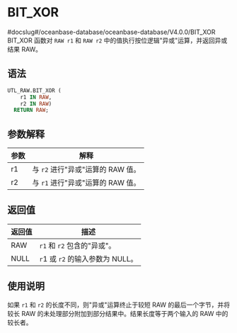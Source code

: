 BIT_XOR 
============================
#docslug#/oceanbase-database/oceanbase-database/V4.0.0/BIT_XOR
BIT_XOR 函数对 `RAW r1` 和 `RAW r2` 中的值执行按位逻辑"异或"运算，并返回异或结果 RAW。

语法 
-----------

```sql
UTL_RAW.BIT_XOR (
    r1 IN RAW,
    r2 IN RAW) 
  RETURN RAW;
```



参数解释 
-------------



| **参数** |         **解释**          |
|--------|-------------------------|
| r1     | 与 `r2` 进行"异或"运算的 RAW 值。 |
| r2     | 与 `r1` 进行"异或"运算的 RAW 值。 |



返回值 
------------



| **返回值** |          **描述**          |
|---------|--------------------------|
| RAW     | `r1` 和 `r2` 包含的"异或"。     |
| NULL    | `r`1 或 `r2` 的输入参数为 NULL。 |



使用说明 
-------------

如果 `r1` 和 `r2` 的长度不同，则"异或"运算终止于较短 RAW 的最后一个字节，并将较长 RAW 的未处理部分附加到部分结果中。结果长度等于两个输入的 RAW 中的较长者。
